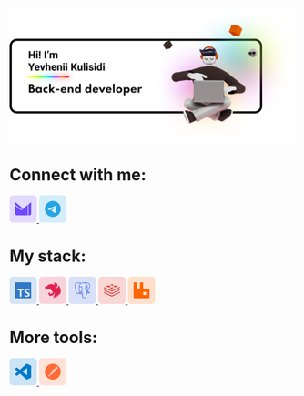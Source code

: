 <img src="images/banner.png" alt="banner" align="center" />

<h1>Connect with me:</h1>
<p>
  <a href="mailto:yevheniikulisidi@protonmail.com" target="_blank">
    <img
      src="images/icons/protonmail.png"
      alt="Proton Mail"
      height="48"
      width="48"
    />
  </a>
  <a href="https://t.me/kulisidi" target="_blank">
    <img
      src="images/icons/telegram.png"
      alt="Telegram"
      height="48"
      width="48"
    />
  </a>
</p>

<h1>My stack:</h1>
<p>
  <a href="https://www.typescriptlang.org/" target="_blank">
    <img
      src="images/icons/typescript.png"
      alt="TypeScript"
      height="48"
      width="48"
    />
  </a>
  <a href="https://nestjs.com/" target="_blank">
    <img src="images/icons/nestjs.png" alt="NestJS" height="48" width="48" />
  </a>
  <a href="https://www.postgresql.org/" target="_blank">
    <img
      src="images/icons/postgresql.png"
      alt="PostgreSQL"
      height="48"
      width="48"
    />
  </a>
  <a href="https://redis.io/" target="_blank">
    <img src="images/icons/redis.png" alt="Redis" height="48" width="48" />
  </a>
  <a href="https://www.rabbitmq.com/" target="_blank">
    <img
      src="images/icons/rabbitmq.png"
      alt="RabbitMQ"
      height="48"
      width="48"
    />
  </a>
</p>

<h1>More tools:</h1>
<p>
  <a href="https://code.visualstudio.com/" target="_blank">
    <img
      src="images/icons/visualstudiocode.png"
      alt="Visual Studio Code"
      height="48"
      width="48"
    />
  </a>
  <a href="https://www.postman.com/" target="_blank">
    <img src="images/icons/postman.png" alt="Postman" height="48" width="48" />
  </a>
</p>

